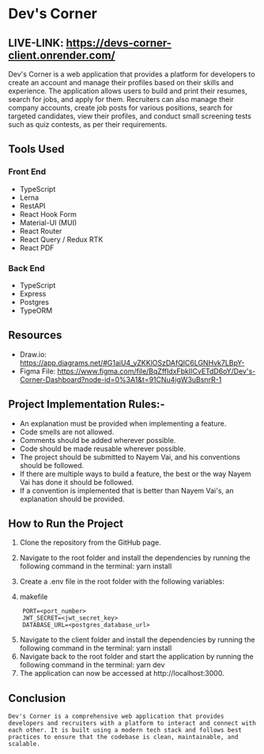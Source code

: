 # Dev's Corner

## LIVE-LINK: https://devs-corner-client.onrender.com/

Dev's Corner is a web application that provides a platform for developers to create an account and manage their profiles based on their skills and experience. The application allows users to build and print their resumes, search for jobs, and apply for them. Recruiters can also manage their company accounts, create job posts for various positions, search for targeted candidates, view their profiles, and conduct small screening tests such as quiz contests, as per their requirements.

## Tools Used

### Front End

-   TypeScript
-   Lerna
-   RestAPI
-   React Hook Form
-   Material-UI (MUI)
-   React Router
-   React Query / Redux RTK
-   React PDF

### Back End

-   TypeScript
-   Express
-   Postgres
-   TypeORM

## Resources

-   Draw.io: https://app.diagrams.net/#G1aiU4_yZKKlOSzDAfQlC6LGNHvk7LBpY-
-   Figma File: https://www.figma.com/file/BqZffIdxFbkIICvETdD6oY/Dev's-Corner-Dashboard?node-id=0%3A1&t=91CNu4igW3uBsnrR-1

## Project Implementation Rules:-

-   An explanation must be provided when implementing a feature.
-   Code smells are not allowed.
-   Comments should be added wherever possible.
-   Code should be made reusable wherever possible.
-   The project should be submitted to Nayem Vai, and his conventions should be followed.
-   If there are multiple ways to build a feature, the best or the way Nayem Vai has done it should be followed.
-   If a convention is implemented that is better than Nayem Vai's, an explanation should be provided.

## How to Run the Project

1. Clone the repository from the GitHub page.
2. Navigate to the root folder and install the dependencies by running the following command in the terminal: yarn install
3. Create a .env file in the root folder with the following variables:

4. makefile

```Copy code
    PORT=<port_number>
    JWT_SECRET=<jwt_secret_key>
    DATABASE_URL=<postgres_database_url>
```

5. Navigate to the client folder and install the dependencies by running the following command in the terminal: yarn install
6. Navigate back to the root folder and start the application by running the following command in the terminal: yarn dev
7. The application can now be accessed at http://localhost:3000.

## Conclusion

    Dev's Corner is a comprehensive web application that provides developers and recruiters with a platform to interact and connect with each other. It is built using a modern tech stack and follows best practices to ensure that the codebase is clean, maintainable, and scalable.
